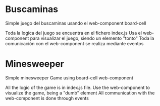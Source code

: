 # Buscaminas
Simple juego del buscaminas usando el web-component board-cell

Toda la logica del juego se encuentra en el fichero index.js
Usa el web-component para visualizar el juego, siendo un elemento "tonto"
Toda la comunicación con el web-component se realiza mediante eventos

# Minesweeper
Simple minesweeper Game using board-cell web-component

All the logic of the game is in index.js file.
Use the web-component to visualize the game, being a "dumb" element
All communication with the web-component is done through events

